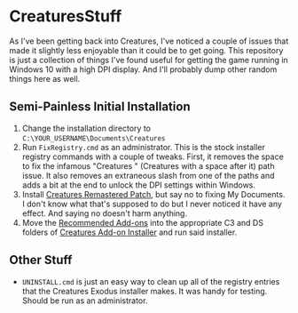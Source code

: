 # CreaturesStuff
As I've been getting back into Creatures, I've noticed a couple of issues that made it slightly less enjoyable than it could be to get going. This repository is just a collection of things I've found useful for getting the game running in Windows 10 with a high DPI display. And I'll probably dump other random things here as well.

## Semi-Painless Initial Installation
1. Change the installation directory to `C:\YOUR_USERNAME\Documents\Creatures`
2. Run `FixRegistry.cmd` as an administrator. This is the stock installer registry commands with a couple of tweaks. First, it removes the space to fix the infamous "Creatures " (Creatures with a space after it) path issue. It also removes an extraneous slash from one of the paths and adds a bit at the end to unlock the DPI settings within Windows.
3. Install [Creatures Remastered Patch](http://www.webpetz.com/creatures/remasters.php), but say no to fixing My Documents. I don't know what that's supposed to do but I never noticed it have any effect. And saying no doesn't harm anything.
4. Move the [Recommended Add-ons](https://creatures.wiki/Creatures_3_%26_Docking_Station_Community_Recommended_Fixes_and_Addons) into the appropriate C3 and DS folders of [Creatures Add-on Installer](https://github.com/lisdude/CreaturesAddonInstaller) and run said installer.

## Other Stuff
- `UNINSTALL.cmd` is just an easy way to clean up all of the registry entries that the Creatures Exodus installer makes. It was handy for testing. Should be run as an administrator.
